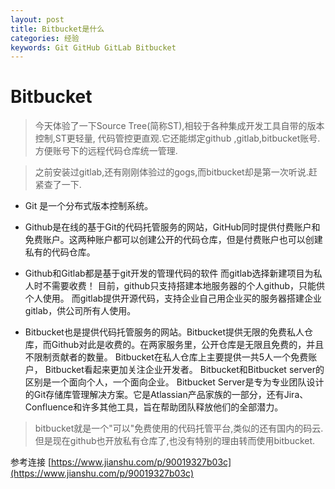 ```yaml
---
layout: post
title: Bitbucket是什么
categories: 经验
keywords: Git GitHub GitLab Bitbucket
---
```


# Bitbucket

> 今天体验了一下Source Tree(简称ST),相较于各种集成开发工具自带的版本控制,ST更轻量,
代码管控更直观.它还能绑定github ,gitlab,bitbucket账号.方便账号下的远程代码仓库统一管理.

> 之前安装过gitlab,还有刚刚体验过的gogs,而bitbucket却是第一次听说.赶紧查了一下.


* Git 是一个分布式版本控制系统。
* Github是在线的基于Git的代码托管服务的网站，GitHub同时提供付费账户和免费账户。这两种账户都可以创建公开的代码仓库，但是付费账户也可以创建私有的代码仓库。

* Github和Gitlab都是基于git开发的管理代码的软件
而gitlab选择新建项目为私人时不需要收费！
目前，github只支持搭建本地服务器的个人github，只能供个人使用。 而gitlab提供开源代码，支持企业自己用企业买的服务器搭建企业gitlab，供公司所有人使用。

* Bitbucket也是提供代码托管服务的网站。Bitbucket提供无限的免费私人仓库，而Github对此是收费的。在两家服务里，公开仓库是无限且免费的，并且不限制贡献者的数量。
Bitbucket在私人仓库上主要提供一共5人一个免费账户，
Bitbucket看起来更加关注企业开发者。
Bitbucket和Bitbucket server的区别是一个面向个人，一个面向企业。
Bitbucket Server是专为专业团队设计的Git存储库管理解决方案。它是Atlassian产品家族的一部分，还有Jira、Confluence和许多其他工具，旨在帮助团队释放他们的全部潜力。

> bitbucket就是一个"可以"免费使用的代码托管平台,类似的还有国内的码云.但是现在github也开放私有仓库了,也没有特别的理由转而使用bitbucket.


参考连接 [https://www.jianshu.com/p/90019327b03c](https://www.jianshu.com/p/90019327b03c)
